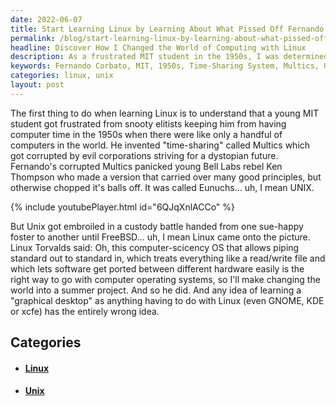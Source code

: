 ```yaml
---
date: 2022-06-07
title: Start Learning Linux by Learning About What Pissed Off Fernando Corbato
permalink: /blog/start-learning-linux-by-learning-about-what-pissed-off-fernando-corbato/
headline: Discover How I Changed the World of Computing with Linux
description: As a frustrated MIT student in the 1950s, I was determined to create a time-sharing system that was accessible to all. After a series of events, I eventually created Linux, a revolutionary operating system that allowed for standard out to standard in, treated everything like a read. Join me on a journey to discover how this summer project changed the world of computing.
keywords: Fernando Corbato, MIT, 1950s, Time-Sharing System, Multics, UNIX, Linux, Operating System, Standard Out, Standard In, Read, Ken Thompson, Bell Labs, Custody Battle, Linux Torvalds, Summer Project
categories: linux, unix
layout: post
---
```


The first thing to do when learning Linux is to understand that a young MIT
student got frustrated from snooty elitists keeping him from having computer
time in the 1950s when there were like only a handful of computers in the
world. He invented "time-sharing" called Multics which got corrupted by evil
corporations striving for a dystopian future. Fernando's corrupted Multics
panicked young Bell Labs rebel Ken Thompson who made a version that carried
over many good principles, but otherwise chopped it's balls off. It was called
Eunuchs... uh, I mean UNIX.

{% include youtubePlayer.html id="6QJqXnlACCo" %}

But Unix got embroiled in a custody battle handed from one sue-happy foster to
another until FreeBSD... uh, I mean Linux came onto the picture. Linux Torvalds
said: Oh, this computer-scicency OS that allows piping standard out to standard
in, which treats everything like a read/write file and which lets software get
ported between different hardware easily is the right way to go with computer
operating systems, so I'll make changing the world into a summer project. And
so he did. And any idea of learning a "graphical desktop" as anything having to
do with Linux (even GNOME, KDE or xcfe) has the entirely wrong idea.


## Categories

<ul>
<li><h4><a href='/linux/'>Linux</a></h4></li>
<li><h4><a href='/unix/'>Unix</a></h4></li></ul>